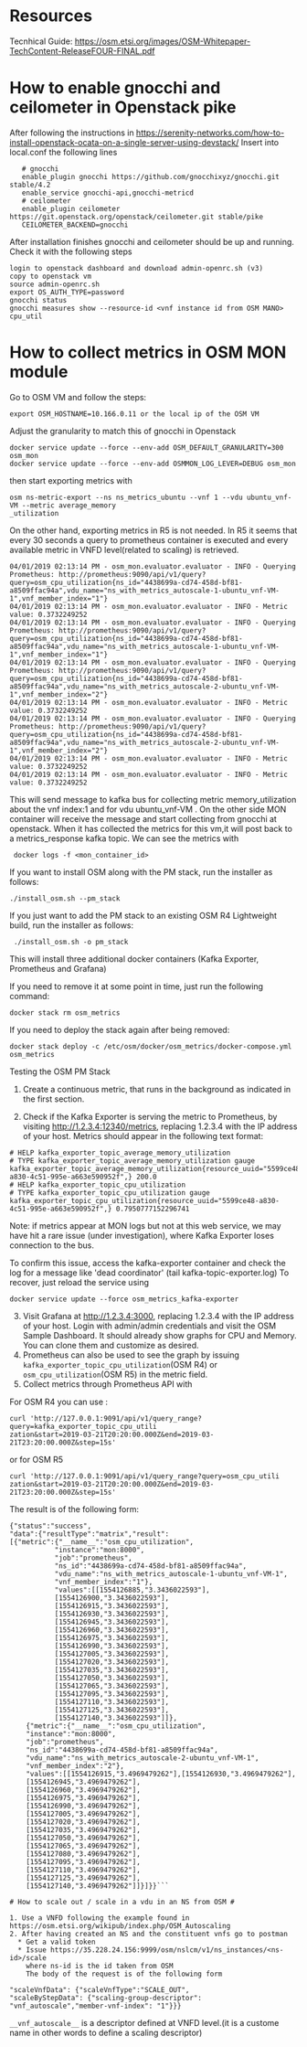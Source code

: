 # Resources #

Tecnhical Guide:
https://osm.etsi.org/images/OSM-Whitepaper-TechContent-ReleaseFOUR-FINAL.pdf


# How to enable gnocchi and ceilometer in Openstack pike #

 After following the instructions in https://serenity-networks.com/how-to-install-openstack-ocata-on-a-single-server-using-devstack/
 Insert into local.conf the following lines
 ```
    # gnocchi
    enable_plugin gnocchi https://github.com/gnocchixyz/gnocchi.git stable/4.2
    enable_service gnocchi-api,gnocchi-metricd
    # ceilometer
    enable_plugin ceilometer https://git.openstack.org/openstack/ceilometer.git stable/pike
    CEILOMETER_BACKEND=gnocchi
   ```
   After installation finishes gnocchi and ceilometer should be up and running.
   Check it with the following steps
   
   ```
   login to openstack dashboard and download admin-openrc.sh (v3)
   copy to openstack vm
   source admin-openrc.sh
   export OS_AUTH_TYPE=password
   gnocchi status
   gnocchi measures show --resource-id <vnf instance id from OSM MANO> cpu_util

   ```
  
# How to collect metrics in OSM MON module

  Go to OSM VM and follow the steps:
  
  ```
  export OSM_HOSTNAME=10.166.0.11 or the local ip of the OSM VM
  ```
  Adjust the granularity to match this of gnocchi in Openstack
  
  ```
  docker service update --force --env-add OSM_DEFAULT_GRANULARITY=300 osm_mon
  docker service update --force --env-add OSMMON_LOG_LEVER=DEBUG osm_mon
  ```
  then start exporting metrics with
  ```
  osm ns-metric-export --ns ns_metrics_ubuntu --vnf 1 --vdu ubuntu_vnf-VM --metric average_memory
_utilization
  ```
  
  On the other hand, exporting metrics in R5 is not needed.
  In R5 it seems that every 30 seconds a query to prometheus container is executed and every available metric in VNFD level(related to scaling) is retrieved.
  ```
  04/01/2019 02:13:14 PM - osm_mon.evaluator.evaluator - INFO - Querying Prometheus: http://prometheus:9090/api/v1/query?query=osm_cpu_utilization{ns_id="4438699a-cd74-458d-bf81-a8509ffac94a",vdu_name="ns_with_metrics_autoscale-1-ubuntu_vnf-VM-1",vnf_member_index="1"}
04/01/2019 02:13:14 PM - osm_mon.evaluator.evaluator - INFO - Metric value: 0.3732249252
04/01/2019 02:13:14 PM - osm_mon.evaluator.evaluator - INFO - Querying Prometheus: http://prometheus:9090/api/v1/query?query=osm_cpu_utilization{ns_id="4438699a-cd74-458d-bf81-a8509ffac94a",vdu_name="ns_with_metrics_autoscale-1-ubuntu_vnf-VM-1",vnf_member_index="1"}
04/01/2019 02:13:14 PM - osm_mon.evaluator.evaluator - INFO - Querying Prometheus: http://prometheus:9090/api/v1/query?query=osm_cpu_utilization{ns_id="4438699a-cd74-458d-bf81-a8509ffac94a",vdu_name="ns_with_metrics_autoscale-2-ubuntu_vnf-VM-1",vnf_member_index="2"}
04/01/2019 02:13:14 PM - osm_mon.evaluator.evaluator - INFO - Metric value: 0.3732249252
04/01/2019 02:13:14 PM - osm_mon.evaluator.evaluator - INFO - Querying Prometheus: http://prometheus:9090/api/v1/query?query=osm_cpu_utilization{ns_id="4438699a-cd74-458d-bf81-a8509ffac94a",vdu_name="ns_with_metrics_autoscale-2-ubuntu_vnf-VM-1",vnf_member_index="2"}
04/01/2019 02:13:14 PM - osm_mon.evaluator.evaluator - INFO - Metric value: 0.3732249252
04/01/2019 02:13:14 PM - osm_mon.evaluator.evaluator - INFO - Metric value: 0.3732249252
```
This will send message to kafka bus for collecting metric memory_utilization about the
vnf index:1 and for vdu ubuntu_vnf-VM .
On the other side MON container will receive the message and start collecting from gnocchi at openstack.
When it has collected the metrics for this vm,it will post back to a metrics_response kafka topic.
We can see the metrics with
  ```
   docker logs -f <mon_container_id>
  ```
  
  If you want to install OSM along with the PM stack, run the installer as follows:
```
./install_osm.sh --pm_stack
```
If you just want to add the PM stack to an existing OSM R4 Lightweight build, run the installer as follows:
```
 ./install_osm.sh -o pm_stack
 ```
This will install three additional docker containers (Kafka Exporter, Prometheus and Grafana)

If you need to remove it at some point in time, just run the following command:
```
docker stack rm osm_metrics
```
If you need to deploy the stack again after being removed:
```
docker stack deploy -c /etc/osm/docker/osm_metrics/docker-compose.yml osm_metrics
```

Testing the OSM PM Stack
1. Create a continuous metric, that runs in the background as indicated in the first section.

2. Check if the Kafka Exporter is serving the metric to Prometheus, by visiting http://1.2.3.4:12340/metrics, replacing 1.2.3.4 with the IP address of your host. Metrics should appear in the following text format:
```
# HELP kafka_exporter_topic_average_memory_utilization 
# TYPE kafka_exporter_topic_average_memory_utilization gauge
kafka_exporter_topic_average_memory_utilization{resource_uuid="5599ce48-a830-4c51-995e-a663e590952f",} 200.0
# HELP kafka_exporter_topic_cpu_utilization 
# TYPE kafka_exporter_topic_cpu_utilization gauge
kafka_exporter_topic_cpu_utilization{resource_uuid="5599ce48-a830-4c51-995e-a663e590952f",} 0.7950777152296741
```
Note: if metrics appear at MON logs but not at this web service, we may have hit a rare issue (under investigation), where Kafka Exporter loses connection to the bus.

To confirm this issue, access the kafka-exporter container and check the log for a message like 'dead coordinator' (tail kafka-topic-exporter.log)
To recover, just reload the service using 

```
docker service update --force osm_metrics_kafka-exporter

```
3. Visit Grafana at http://1.2.3.4:3000, replacing 1.2.3.4 with the IP address of your host. Login with admin/admin credentials and visit the OSM Sample Dashboard. It should already show graphs for CPU and Memory. You can clone them and customize as desired.
4. Prometheus can also be used to see the graph by issuing ```kafka_exporter_topic_cpu_utilization```(OSM R4) or ```osm_cpu_utilization```(OSM R5)  in the metric field. 
5. Collect metrics through Prometheus API with 

For OSM R4 you can use :
```
curl 'http://127.0.0.1:9091/api/v1/query_range?query=kafka_exporter_topic_cpu_utili
zation&start=2019-03-21T20:20:00.000Z&end=2019-03-21T23:20:00.000Z&step=15s'
```
or for OSM R5
```
curl 'http://127.0.0.1:9091/api/v1/query_range?query=osm_cpu_utili
zation&start=2019-03-21T20:20:00.000Z&end=2019-03-21T23:20:00.000Z&step=15s'
```
The result is of the following form:
```
{"status":"success",
"data":{"resultType":"matrix","result":
[{"metric":{"__name__":"osm_cpu_utilization",
           "instance":"mon:8000",
           "job":"prometheus",
           "ns_id":"4438699a-cd74-458d-bf81-a8509ffac94a",
           "vdu_name":"ns_with_metrics_autoscale-1-ubuntu_vnf-VM-1",
           "vnf_member_index":"1"},
           "values":[[1554126885,"3.3436022593"],
           [1554126900,"3.3436022593"],
           [1554126915,"3.3436022593"],
           [1554126930,"3.3436022593"],
           [1554126945,"3.3436022593"],
           [1554126960,"3.3436022593"],
           [1554126975,"3.3436022593"],
           [1554126990,"3.3436022593"],
           [1554127005,"3.3436022593"],
           [1554127020,"3.3436022593"],
           [1554127035,"3.3436022593"],
           [1554127050,"3.3436022593"],
           [1554127065,"3.3436022593"],
           [1554127095,"3.3436022593"],
           [1554127110,"3.3436022593"],
           [1554127125,"3.3436022593"],
           [1554127140,"3.3436022593"]]},
    {"metric":{"__name__":"osm_cpu_utilization",
    "instance":"mon:8000",
    "job":"prometheus",
    "ns_id":"4438699a-cd74-458d-bf81-a8509ffac94a",
    "vdu_name":"ns_with_metrics_autoscale-2-ubuntu_vnf-VM-1",
    "vnf_member_index":"2"},
    "values":[[1554126915,"3.4969479262"],[1554126930,"3.4969479262"],
    [1554126945,"3.4969479262"],
    [1554126960,"3.4969479262"],
    [1554126975,"3.4969479262"],
    [1554126990,"3.4969479262"],
    [1554127005,"3.4969479262"],
    [1554127020,"3.4969479262"],
    [1554127035,"3.4969479262"],
    [1554127050,"3.4969479262"],
    [1554127065,"3.4969479262"],
    [1554127080,"3.4969479262"],
    [1554127095,"3.4969479262"],
    [1554127110,"3.4969479262"],
    [1554127125,"3.4969479262"],
    [1554127140,"3.4969479262"]]}]}}```

# How to scale out / scale in a vdu in an NS from OSM #

1. Use a VNFD following the example found in https://osm.etsi.org/wikipub/index.php/OSM_Autoscaling
2. After having created an NS and the constituent vnfs go to postman
  * Get a valid token
  * Issue https://35.228.24.156:9999/osm/nslcm/v1/ns_instances/<ns-id>/scale
    where ns-id is the id taken from OSM
    The body of the request is of the following form
```
```{"scaleType":"SCALE_VNF",
"scaleVnfData": {"scaleVnfType":"SCALE_OUT",
"scaleByStepData": {"scaling-group-descriptor": "vnf_autoscale","member-vnf-index": "1"}}}
```

```__vnf_autoscale__``` is a descriptor defined at VNFD level.(it is a custome name in other words to define a scaling descriptor)

